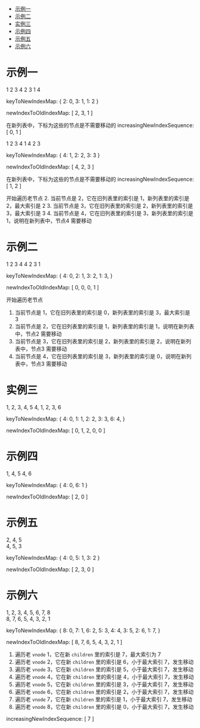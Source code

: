 <!-- TOC -->

- [示例一](#示例一)
- [示例二](#示例二)
- [实例三](#实例三)
- [示例四](#示例四)
- [示例五](#示例五)
- [示例六](#示例六)

<!-- /TOC -->

# 示例一  

1 2 3 4
2 3 1 4

keyToNewIndexMap: {
    2: 0,
    3: 1,
    1: 2
}

newIndexToOldIndexMap: [ 2, 3, 1 ]

在新列表中，下标为这些的节点是不需要移动的
increasingNewIndexSequence: [ 0, 1 ]

1 2 3 4
1 4 2 3  

keyToNewIndexMap: {
    4: 1,
    2: 2,
    3: 3
}

newIndexToOldIndexMap: [ 4, 2, 3 ]

在新列表中，下标为这些的节点是不需要移动的
increasingNewIndexSequence: [ 1, 2 ]

开始遍历老节点
2. 当前节点是 2，它在旧列表里的索引是 1，新列表里的索引是 2，最大索引是 2
3. 当前节点是 3，它在旧列表里的索引是 2，新列表里的索引是 3，最大索引是 3
4. 当前节点是 4，它在旧列表里的索引是 3，新列表里的索引是 1，说明在新列表中，节点4 需要移动

# 示例二  

1 2 3 4
4 2 3 1  

keyToNewIndexMap: {
    4: 0,
    2: 1,
    3: 2,
    1: 3,
}

newIndexToOldIndexMap: [ 0, 0, 0, 1 ]

开始遍历老节点
1. 当前节点是 1，它在旧列表里的索引是 0，新列表里的索引是 3，最大索引是 3
2. 当前节点是 2，它在旧列表里的索引是 1，新列表里的索引是 1，说明在新列表中，节点2 需要移动
3. 当前节点是 3，它在旧列表里的索引是 2，新列表里的索引是 2，说明在新列表中，节点3 需要移动
4. 当前节点是 4，它在旧列表里的索引是 3，新列表里的索引是 0，说明在新列表中，节点3 需要移动

# 实例三  

1, 2, 3, 4, 5
4, 1, 2, 3, 6  

keyToNewIndexMap: {
    4: 0,
    1: 1,
    2: 2,
    3: 3,
    6: 4,
}

newIndexToOldIndexMap: [ 0, 1, 2, 0, 0 ]  

# 示例四  

1, 4, 5
4, 6  

keyToNewIndexMap: {
    4: 0,
    6: 1
}

newIndexToOldIndexMap: [ 2, 0 ]  

# 示例五  

2, 4, 5  
4, 5, 3  

keyToNewIndexMap: {
    4: 0,
    5: 1,
    3: 2
}

newIndexToOldIndexMap: [ 2, 3, 0 ]  

# 示例六  

1, 2, 3, 4, 5, 6, 7, 8  
8, 7, 6, 5, 4, 3, 2, 1  

keyToNewIndexMap: {
    8: 0,
    7: 1,
    6: 2,
    5: 3,
    4: 4,
    3: 5,
    2: 6,
    1: 7,
}  

newIndexToOldIndexMap: [ 8, 7, 6, 5, 4, 3, 2, 1 ]  

1. 遍历老 `vnode` 1，它在新 `children` 里的索引是 7，最大索引为 7  
2. 遍历老 `vnode` 2，它在新 `children` 里的索引是 6，小于最大索引 7，发生移动    
3. 遍历老 `vnode` 3，它在新 `children` 里的索引是 5，小于最大索引 7，发生移动    
4. 遍历老 `vnode` 4，它在新 `children` 里的索引是 4，小于最大索引 7，发生移动    
5. 遍历老 `vnode` 5，它在新 `children` 里的索引是 3，小于最大索引 7，发生移动    
6. 遍历老 `vnode` 6，它在新 `children` 里的索引是 2，小于最大索引 7，发生移动    
7. 遍历老 `vnode` 7，它在新 `children` 里的索引是 1，小于最大索引 7，发生移动    
8. 遍历老 `vnode` 8，它在新 `children` 里的索引是 0，小于最大索引 7，发生移动     

increasingNewIndexSequence: [ 7 ]